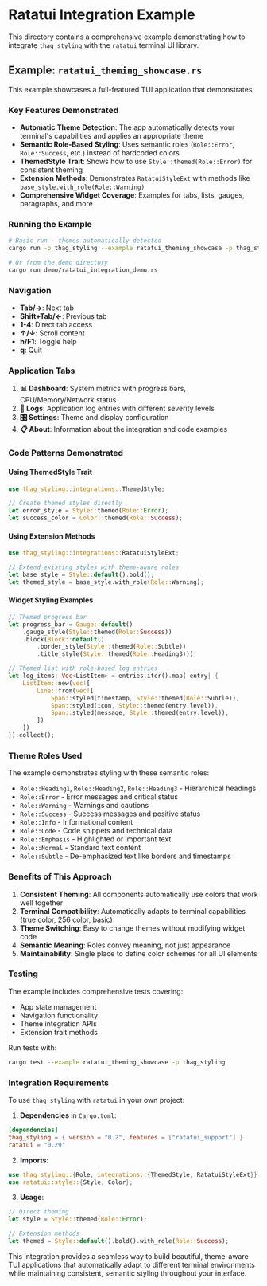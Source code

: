 # Ratatui Integration Example

This directory contains a comprehensive example demonstrating how to integrate `thag_styling` with the `ratatui` terminal UI library.

## Example: `ratatui_theming_showcase.rs`

This example showcases a full-featured TUI application that demonstrates:

### Key Features Demonstrated

- **Automatic Theme Detection**: The app automatically detects your terminal's capabilities and applies an appropriate theme
- **Semantic Role-Based Styling**: Uses semantic roles (`Role::Error`, `Role::Success`, etc.) instead of hardcoded colors
- **ThemedStyle Trait**: Shows how to use `Style::themed(Role::Error)` for consistent theming
- **Extension Methods**: Demonstrates `RatatuiStyleExt` with methods like `base_style.with_role(Role::Warning)`
- **Comprehensive Widget Coverage**: Examples for tabs, lists, gauges, paragraphs, and more

### Running the Example

```bash
# Basic run - themes automatically detected
cargo run -p thag_styling --example ratatui_theming_showcase -p thag_styling

# Or from the demo directory
cargo run demo/ratatui_integration_demo.rs
```

### Navigation

- **Tab/→**: Next tab
- **Shift+Tab/←**: Previous tab
- **1-4**: Direct tab access
- **↑/↓**: Scroll content
- **h/F1**: Toggle help
- **q**: Quit

### Application Tabs

1. **📊 Dashboard**: System metrics with progress bars, CPU/Memory/Network status
2. **📝 Logs**: Application log entries with different severity levels
3. **🎛️ Settings**: Theme and display configuration
4. **📋 About**: Information about the integration and code examples

### Code Patterns Demonstrated

#### Using ThemedStyle Trait

```rust
use thag_styling::integrations::ThemedStyle;

// Create themed styles directly
let error_style = Style::themed(Role::Error);
let success_color = Color::themed(Role::Success);
```

#### Using Extension Methods

```rust
use thag_styling::integrations::RatatuiStyleExt;

// Extend existing styles with theme-aware roles
let base_style = Style::default().bold();
let themed_style = base_style.with_role(Role::Warning);
```

#### Widget Styling Examples

```rust
// Themed progress bar
let progress_bar = Gauge::default()
    .gauge_style(Style::themed(Role::Success))
    .block(Block::default()
        .border_style(Style::themed(Role::Subtle))
        .title_style(Style::themed(Role::Heading3)));

// Themed list with role-based log entries
let log_items: Vec<ListItem> = entries.iter().map(|entry| {
    ListItem::new(vec![
        Line::from(vec![
            Span::styled(timestamp, Style::themed(Role::Subtle)),
            Span::styled(icon, Style::themed(entry.level)),
            Span::styled(message, Style::themed(entry.level)),
        ])
    ])
}).collect();
```

### Theme Roles Used

The example demonstrates styling with these semantic roles:

- `Role::Heading1`, `Role::Heading2`, `Role::Heading3` - Hierarchical headings
- `Role::Error` - Error messages and critical status
- `Role::Warning` - Warnings and cautions
- `Role::Success` - Success messages and positive status
- `Role::Info` - Informational content
- `Role::Code` - Code snippets and technical data
- `Role::Emphasis` - Highlighted or important text
- `Role::Normal` - Standard text content
- `Role::Subtle` - De-emphasized text like borders and timestamps

### Benefits of This Approach

1. **Consistent Theming**: All components automatically use colors that work well together
2. **Terminal Compatibility**: Automatically adapts to terminal capabilities (true color, 256 color, basic)
3. **Theme Switching**: Easy to change themes without modifying widget code
4. **Semantic Meaning**: Roles convey meaning, not just appearance
5. **Maintainability**: Single place to define color schemes for all UI elements

### Testing

The example includes comprehensive tests covering:

- App state management
- Navigation functionality
- Theme integration APIs
- Extension trait methods

Run tests with:
```bash
cargo test --example ratatui_theming_showcase -p thag_styling
```

### Integration Requirements

To use `thag_styling` with `ratatui` in your own project:

1. **Dependencies** in `Cargo.toml`:
```toml
[dependencies]
thag_styling = { version = "0.2", features = ["ratatui_support"] }
ratatui = "0.29"
```

2. **Imports**:
```rust
use thag_styling::{Role, integrations::{ThemedStyle, RatatuiStyleExt}};
use ratatui::style::{Style, Color};
```

3. **Usage**:
```rust
// Direct theming
let style = Style::themed(Role::Error);

// Extension methods
let themed = Style::default().bold().with_role(Role::Success);
```

This integration provides a seamless way to build beautiful, theme-aware TUI applications that automatically adapt to different terminal environments while maintaining consistent, semantic styling throughout your interface.
